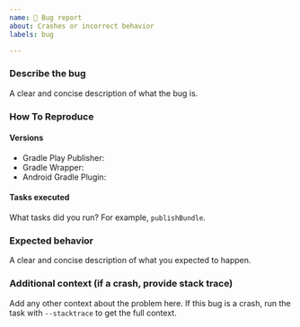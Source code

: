 ```yaml
---
name: 🐛 Bug report
about: Crashes or incorrect behavior
labels: bug

---
```


### Describe the bug

A clear and concise description of what the bug is.

### How To Reproduce

#### Versions

<!--
Run this command to get all the version info you need:
```sh
./gradlew buildEnvironment app:buildEnvironment | grep 'com.github.triplet'; \
  ./gradlew -v | grep 'Gradle'; \
  ./gradlew buildEnvironment | grep 'com.android.tools.build:gradle:'
```
-->

- Gradle Play Publisher: 
- Gradle Wrapper: 
- Android Gradle Plugin: 

#### Tasks executed

What tasks did you run? For example, `publishBundle`.

### Expected behavior

A clear and concise description of what you expected to happen.

### Additional context (if a crash, provide stack trace)

Add any other context about the problem here. If this bug is a crash, run the task with
`--stacktrace` to get the full context.

